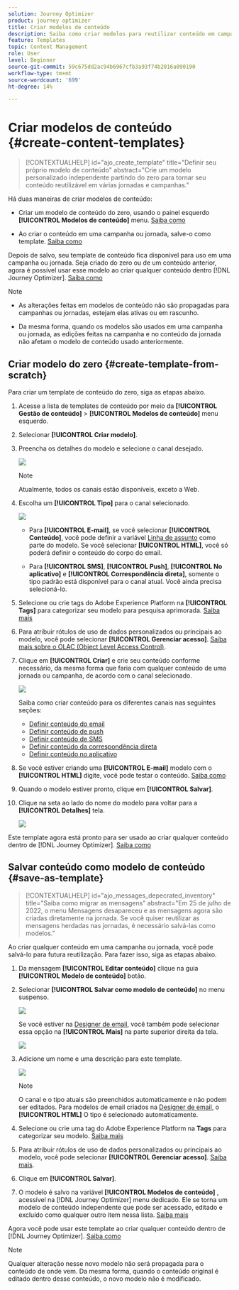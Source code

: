 ```yaml
---
solution: Journey Optimizer
product: journey optimizer
title: Criar modelos de conteúdo
description: Saiba como criar modelos para reutilizar conteúdo em campanhas e jornadas do Journey Optimizer
feature: Templates
topic: Content Management
role: User
level: Beginner
source-git-commit: 59c675dd2ac94b6967cfb3a93f74b2016a090190
workflow-type: tm+mt
source-wordcount: '699'
ht-degree: 14%

---
```



# Criar modelos de conteúdo {#create-content-templates}

>[!CONTEXTUALHELP]
>id="ajo_create_template"
>title="Definir seu próprio modelo de conteúdo"
>abstract="Crie um modelo personalizado independente partindo do zero para tornar seu conteúdo reutilizável em várias jornadas e campanhas."

Há duas maneiras de criar modelos de conteúdo:

* Criar um modelo de conteúdo do zero, usando o painel esquerdo **[!UICONTROL Modelos de conteúdo]** menu. [Saiba como](#create-template-from-scratch)

* Ao criar o conteúdo em uma campanha ou jornada, salve-o como template. [Saiba como](#save-as-template)

Depois de salvo, seu template de conteúdo fica disponível para uso em uma campanha ou jornada. Seja criado do zero ou de um conteúdo anterior, agora é possível usar esse modelo ao criar qualquer conteúdo dentro [!DNL Journey Optimizer]. [Saiba como](#use-content-templates)

>[!NOTE]
>
>* As alterações feitas em modelos de conteúdo não são propagadas para campanhas ou jornadas, estejam elas ativas ou em rascunho.
>
>* Da mesma forma, quando os modelos são usados em uma campanha ou jornada, as edições feitas na campanha e no conteúdo da jornada não afetam o modelo de conteúdo usado anteriormente.

## Criar modelo do zero {#create-template-from-scratch}

Para criar um template de conteúdo do zero, siga as etapas abaixo.

1. Acesse a lista de templates de conteúdo por meio da **[!UICONTROL Gestão de conteúdo]** > **[!UICONTROL Modelos de conteúdo]** menu esquerdo.

1. Selecionar **[!UICONTROL Criar modelo]**.

1. Preencha os detalhes do modelo e selecione o canal desejado.

   ![](assets/content-template-channels.png)

   >[!NOTE]
   >
   >Atualmente, todos os canais estão disponíveis, exceto a Web.

1. Escolha um **[!UICONTROL Tipo]** para o canal selecionado.

   ![](assets/content-template-type.png)

   * Para **[!UICONTROL E-mail]**, se você selecionar **[!UICONTROL Conteúdo]**, você pode definir a variável [Linha de assunto](../email/create-email.md#define-email-content) como parte do modelo. Se você selecionar **[!UICONTROL HTML]**, você só poderá definir o conteúdo do corpo do email.

   * Para **[!UICONTROL SMS]**, **[!UICONTROL Push]**, **[!UICONTROL No aplicativo]** e **[!UICONTROL Correspondência direta]**, somente o tipo padrão está disponível para o canal atual. Você ainda precisa selecioná-lo.

1. Selecione ou crie tags do Adobe Experience Platform na **[!UICONTROL Tags]** para categorizar seu modelo para pesquisa aprimorada. [Saiba mais](../start/search-filter-categorize.md#tags)

1. Para atribuir rótulos de uso de dados personalizados ou principais ao modelo, você pode selecionar **[!UICONTROL Gerenciar acesso]**. [Saiba mais sobre o OLAC (Object Level Access Control)](../administration/object-based-access.md).

1. Clique em **[!UICONTROL Criar]** e crie seu conteúdo conforme necessário, da mesma forma que faria com qualquer conteúdo de uma jornada ou campanha, de acordo com o canal selecionado.

   ![](assets/content-template-edition.png)

   Saiba como criar conteúdo para os diferentes canais nas seguintes seções:
   * [Definir conteúdo do email](../email/get-started-email-design.md)
   * [Definir conteúdo de push](../push/design-push.md)
   * [Definir conteúdo de SMS](../sms/create-sms.md#sms-content)
   * [Definir conteúdo da correspondência direta](../direct-mail/create-direct-mail.md)
   * [Definir conteúdo no aplicativo](../in-app/design-in-app.md)

1. Se você estiver criando uma **[!UICONTROL E-mail]** modelo com o **[!UICONTROL HTML]** digite, você pode testar o conteúdo. [Saiba como](#test-template)

1. Quando o modelo estiver pronto, clique em **[!UICONTROL Salvar]**.

1. Clique na seta ao lado do nome do modelo para voltar para a **[!UICONTROL Detalhes]** tela.

   ![](assets/content-template-back.png)

Este template agora está pronto para ser usado ao criar qualquer conteúdo dentro de [!DNL Journey Optimizer]. [Saiba como](#use-content-templates)

## Salvar conteúdo como modelo de conteúdo {#save-as-template}

>[!CONTEXTUALHELP]
>id="ajo_messages_depecrated_inventory"
>title="Saiba como migrar as mensagens"
>abstract="Em 25 de julho de 2022, o menu Mensagens desapareceu e as mensagens agora são criadas diretamente na jornada. Se você quiser reutilizar as mensagens herdadas nas jornadas, é necessário salvá-las como modelos."

Ao criar qualquer conteúdo em uma campanha ou jornada, você pode salvá-lo para futura reutilização. Para fazer isso, siga as etapas abaixo.

1. Da mensagem **[!UICONTROL Editar conteúdo]** clique na guia **[!UICONTROL Modelo de conteúdo]** botão.

1. Selecionar **[!UICONTROL Salvar como modelo de conteúdo]** no menu suspenso.

   ![](assets/content-template-button-save.png)

   Se você estiver na [Designer de email](../email/get-started-email-design.md), você também pode selecionar essa opção na **[!UICONTROL Mais]** na parte superior direita da tela.

   ![](assets/content-template-more-button-save.png)

1. Adicione um nome e uma descrição para este template.

   ![](assets/content-template-name.png)

   >[!NOTE]
   >
   >O canal e o tipo atuais são preenchidos automaticamente e não podem ser editados. Para modelos de email criados na [Designer de email](../email/get-started-email-design.md), o **[!UICONTROL HTML]** O tipo é selecionado automaticamente.

1. Selecione ou crie uma tag do Adobe Experience Platform na **Tags** para categorizar seu modelo. [Saiba mais](../start/search-filter-categorize.md#tags)

1. Para atribuir rótulos de uso de dados personalizados ou principais ao modelo, você pode selecionar **[!UICONTROL Gerenciar acesso]**. [Saiba mais](../administration/object-based-access.md).

1. Clique em **[!UICONTROL Salvar]**.

1. O modelo é salvo na variável **[!UICONTROL Modelos de conteúdo]** , acessível na [!DNL Journey Optimizer] menu dedicado. Ele se torna um modelo de conteúdo independente que pode ser acessado, editado e excluído como qualquer outro item nessa lista. [Saiba mais](#access-manage-templates)

Agora você pode usar este template ao criar qualquer conteúdo dentro de [!DNL Journey Optimizer]. [Saiba como](#use-content-templates)

>[!NOTE]
>
>Qualquer alteração nesse novo modelo não será propagada para o conteúdo de onde vem. Da mesma forma, quando o conteúdo original é editado dentro desse conteúdo, o novo modelo não é modificado.
